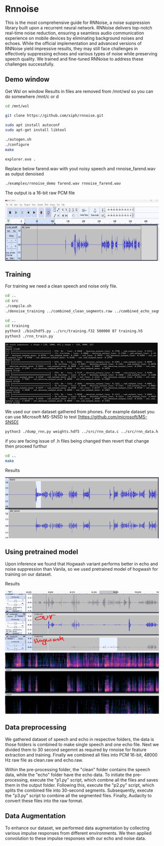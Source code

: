 # Rnnoise

This is the most comprehensive guide for RNNoise, a noise suppression library built upon a recurrent neural network. RNNoise delivers top-notch real-time noise reduction, ensuring a seamless audio communication experience on mobile devices by eliminating background noises and echoes. While the official implementation and advanced versions of RNNoise yield impressive results, they may still face challenges in effectively suppressing echoes and various types of noise while preserving speech quality. We trained and fine-tuned RNNoise to address these challenges successfully.

## Demo window

Get Wsl on window
Results in files are removed from /mnt/wsl so you can do somewhere /mnt/c or d
```bash
cd /mnt/wsl
```

```bash
git clone https://github.com/xiph/rnnoise.git
```

```bash
sudo apt install autoconf
sudo apt-get install libtool
```

```bash
./autogen.sh
./configure
make
```

```bash
explorer.exe .
```
Replace below  farend.wav with yout noisy speech and rnnoise_farend.wav as output denoised

```bash
./examples/rnnoise_demo farend.wav rnnoise_farend.wav
```
The output is a 16-bit raw PCM file

<img src="/img/output.png" width="1000" height="200">

## Training

For training we need a clean speech and noise only file. 

```bash
cd ..
cd src
./compile.sh
./denoise_training ../combined_clean_segments.raw ../combined_echo_segments.raw 500000 > training.f32
```

```bash
cd ..
cd training
python3 ./bin2hdf5.py ../src/training.f32 500000 87 training.h5
python3 ./rnn_train.py
```

<img src="/img/train.png" width="500" height="200">

We used our own dataset gathered from phones. For example dataset you can use Microsoft MS-SNSD to test [https://github.com/microsoft/MS-SNSD]


```bash
python3 ./dump_rnn.py weights.hdf5 ../src/rnn_data.c ../src/rnn_data.h orig
```

if you are facing issue of .h files being changed then revert that change then proceed furthur

```bash
cd ..
make
```


Results

<img src="/img/output2.png" width="1000" height="200">



## Using pretrained model

Upon inference we found that Hogwash variant performs better in echo and noise suppression than Vanila, so we used pretrained model of hogwash for training on our dataset.

Results


<img src="/img/hog3.png" width="1000" height="200">

<img src="/img/hog2.png" width="1000" height="200">



## Data preprocessing

We gathered dataset of speech and echo in respective folders, the data is those folders is combined to make single speech and one echo file. Next we divided them to 30 second segemnt as required by rnnoise for feature extraction and training. Finally we combined all files into PCM 16-bit, 48000 Hz raw file as clean.raw and echo.raw.

Within the pre-processing folder, the "clean" folder contains the speech data, while the "echo" folder have the echo data. To initiate the pre-processing, execute the "p1.py" script, which combne all the files and saves them in the output folder. Following this, execute the "p2.py" script, which splits the combined file into 30-second segments. Subsequently, execute the "p3.py" script to combine all the segmented files. Finally, Audacity to convert these files into the raw format.



## Data Augmentation

To enhance our dataset, we performed data augmentation by collecting various impulse responses from different environments. We then applied convolution to these impulse responses with our echo and noise data.











